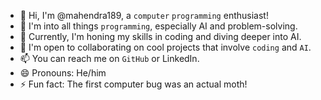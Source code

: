 - 👋 Hi, I'm @mahendra189, a `computer` `programming` enthusiast!
- 👀 I'm into all things `programming`, especially AI and problem-solving.
- 🌱 Currently, I'm honing my skills in coding and diving deeper into AI.
- 💞️ I'm open to collaborating on cool projects that involve `coding` and `AI`.
- 📫 You can reach me on `GitHub` or LinkedIn.
- 😄 Pronouns: He/him
- ⚡ Fun fact: The first computer bug was an actual moth!

<!---
mahendra189/mahendra189 is a ✨ special ✨ repository because its `README.md` (this file) appears on your GitHub profile.
You can click the Preview link to take a look at your changes.
--->

